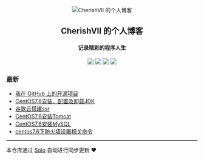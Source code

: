 <p align="center"><img alt="CherishVII 的个人博客" src="https://static.b3log.org/images/brand/solo-32.png"></p><h2 align="center">
CherishVII 的个人博客
</h2>

<h4 align="center">记录精彩的程序人生</h4>
<p align="center"><a title="CherishVII 的个人博客" target="_blank" href="https://github.com/CherishVII/solo-blog"><img src="https://img.shields.io/github/last-commit/CherishVII/solo-blog.svg?style=flat-square&color=FF9900"></a>
<a title="GitHub repo size in bytes" target="_blank" href="https://github.com/CherishVII/solo-blog"><img src="https://img.shields.io/github/repo-size/CherishVII/solo-blog.svg?style=flat-square"></a>
<a title="Solo Version" target="_blank" href="https://github.com/b3log/solo/releases"><img src="https://img.shields.io/badge/solo-3.6.6-f1e05a.svg?style=flat-square&color=blueviolet"></a>
<a title="Hits" target="_blank" href="https://github.com/b3log/hits"><img src="https://hits.b3log.org/CherishVII/solo-blog.svg"></a></p>

### 最新

* [我在 GitHub 上的开源项目](http://cherishvii.com/my-github-repos)
* [CentOS7.6安装、配置及卸载JDK](http://cherishvii.com/articles/2019/11/21/1574330925040.html)
* [谷歌云搭建ssr](http://cherishvii.com/articles/2019/11/21/1574330146693.html)
* [CentOS7.6安装Tomcat](http://cherishvii.com/articles/2019/11/21/1574325958412.html)
* [CentOS7.6安装MySQL](http://cherishvii.com/articles/2019/11/21/1574325545076.html)
* [centos7.6下防火墙设置相关命令](http://cherishvii.com/articles/2019/11/21/1574323288199.html)



---

本仓库通过 [Solo](https://github.com/b3log/solo) 自动进行同步更新 ❤️ 